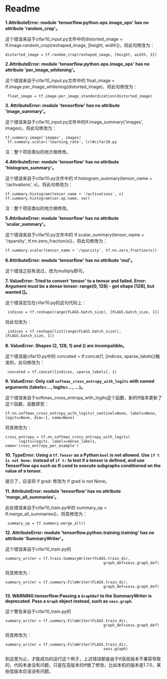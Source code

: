 # Readme

__1.AttributeError: module 'tensorflow.python.ops.image_ops' has no attribute 'random_crop'。__

这个错误来自于cifar10_input.py文件中的distorted_image = tf.image.random_crop(reshaped_image, [height, width])，将此句修改为：

```
distorted_image = tf.random_crop(reshaped_image, [height, width, 3])
```

__2.AttributeError: module 'tensorflow.python.ops.image_ops' has no attribute 'per_image_whitening'。__

这个错误来自于cifar10_input.py文件中的 float_image = tf.image.per_image_whitening(distorted_image)，将此句修改为：

```
 float_image = tf.image.per_image_standardization(distorted_image)
```

__3. AttributeError: module 'tensorflow' has no attribute 'image_summary'。__

这个错误来自于cifar10_input.py文件中的tf.image_summary('images', images)，将此句修改为：

```
tf.summary.image('images', images)
 tf.summary.scalar('learning_rate', lr)#cifar10.py
```

注：整个项目类似的地方做修改。

__4.AttributeError: module 'tensorflow' has no attribute 'histogram_summary'。__

这个错误来自于cifar10.py文件中的 tf.histogram_summary(tensor_name + '/activations', x)，将此句修改为：

```
tf.summary.histogram(tensor_name + '/activations', x)
tf.summary.histogram(var.op.name, var)
```

注：整个项目类似的地方做修改。

__5.AttributeError: module 'tensorflow' has no attribute 'scalar_summary'。__

这个错误来自于cifar10.py文件中的 tf.scalar_summary(tensor_name + '/sparsity', tf.nn.zero_fraction(x))，将此句修改为：

```
tf.summary.scalar(tensor_name + '/sparsity', tf.nn.zero_fraction(x))
```

__6.AttributeError: module 'tensorflow' has no attribute 'mul'。__

这个错误之前有说过，改为multiply即可。

__7. ValueError: Tried to convert 'tensor' to a tensor and failed. Error: Argument must be a dense tensor: range(0, 128) - got shape [128], but wanted []。__

这个错误定位在cifar10.py的这句代码上：

```
 indices = tf.reshape(range(FLAGS.batch_size), [FLAGS.batch_size, 1])
```

将此句改为：

```
 indices = tf.reshape(list(range(FLAGS.batch_size)), [FLAGS.batch_size, 1])
```

__8. ValueError: Shapes (2, 128, 1) and () are incompatible。__

这个错误是cifar10.py中的 concated = tf.concat(1, [indices, sparse_labels])触发的，此句修改为：

```
 concated = tf.concat([indices, sparse_labels], 1)
```

__9. ValueError: Only call `softmax_cross_entropy_with_logits` with named arguments (labels=..., logits=..., ...)。__

这个错误来自于softmax_cross_entropy_with_logits这个函数，新的tf版本更新了这个函数，函数原型：

```
tf.nn.softmax_cross_entropy_with_logits(_sentinel=None, labels=None, logits=None, dim=-1, name=None)
```

将其修改为：

```
cross_entropy = tf.nn.softmax_cross_entropy_with_logits(
      logits=logits, labels=dense_labels, name='cross_entropy_per_example')
```

__10. TypeError: Using a `tf.Tensor` as a Python `bool` is not allowed. Use `if t is not None:` instead of `if t:` to test if a tensor is defined, and use TensorFlow ops such as tf.cond to execute subgraphs conditioned on the value of a tensor.__

提示了，应该将 if grad: 修改为 if grad is not None。

__11. AttributeError: module 'tensorflow' has no attribute 'merge_all_summaries'。__

此处错误来自于cifar10_train.py中的 summary_op = tf.merge_all_summaries()，将其修改为：

```
 summary_op = tf.summary.merge_all()
```

__12. AttributeError: module 'tensorflow.python.training.training' has no attribute 'SummaryWriter'。__

这个错误来自于cifar10_train.py的

```
summary_writer = tf.train.SummaryWriter(FLAGS.train_dir,
                                            graph_def=sess.graph_def)
```

将其修改为：

```
summary_writer = tf.summary.FileWriter(FLAGS.train_dir,
                                            graph_def=sess.graph_def)
```

__13. WARNING:tensorflow:Passing a `GraphDef` to the SummaryWriter is deprecated. Pass a `Graph` object instead, such as `sess.graph`.__

这个警告来自于cifar10_train.py的

```
summary_writer = tf.summary.FileWriter(FLAGS.train_dir,
                                            graph_def=sess.graph_def)
```

将其修改为：

```
summary_writer = tf.summary.FileWriter(FLAGS.train_dir,
                                            sess.graph)
```

到这里为止，才能成功的运行这个例子，上述错误都是由于tf高低版本不兼容导致的，代码本身没有问题，只是在高版本的tf做了修改，比如本机的版本是1.7.0，某些低版本应该没有问题。



[代码解析]: https://www.cnblogs.com/cvtoEyes/p/8981994.html

